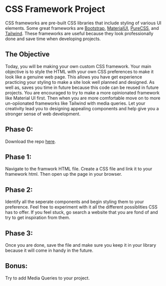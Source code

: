 # CSS Framework Project

CSS frameworks are pre-built CSS libraries that include styling of various UI
elements. Some great frameworks are [Bootstrap][bootstrap], [MaterialUI][materialui],
[PureCSS][purecss], and [Tailwind][tailwind]. These frameworks are useful
because they look professionally done and save time when developing projects.

## The Objective

Today, you will be making your own custom CSS framework. Your main objective is
to style the HTML with your own CSS preferences to make it look like a genuine
web page. This allows you have get experience practicing your styling to make a
site look well planned and designed. As well as, saves you time in future
because this code can be reused in future projects. You are encouraged to try
to make a more opinionated framework like Material UI first.
Then when you are more comfortable move on to more un-opiionated frameworks like
Tailwind with media queries. Let your creativity lead you to designing
appealing components and help give you a stronger sense of web development.

## Phase 0:

Download the repo [here]. 

## Phase 1:

Navigate to the framwork HTML file. Create a CSS file and link it to your
framework html. Then open up the page in your browser.

## Phase 2: 

Identify all the seperate components and begin styling them to your preference.
Feel free to experiment with it all the different possiblities CSS has to offer.
If you feel stuck, go search a website that you are fond of and try to get
inspiration from them.

## Phase 3:

Once you are done, save the file and make sure you keep it in your library
because it will come in handy in the future.

## Bonus:

Try to add Media Queries to your project.

[bootstrap]:https://getbootstrap.com/

[materialui]:https://material-ui.com/

[purecss]:https://purecss.io/

[tailwind]: https://tailwindcss.com/

[here]: https://github.com/appacademy-starters/css-framework-project
